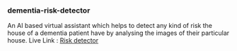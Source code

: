 ### dementia-risk-detector

An AI based virtual assistant which helps to detect any kind of risk the house of a dementia patient have by analysing the images of their particular house.
Live Link : [Risk detector](https://dementia-risk-detector.streamlit.app/)